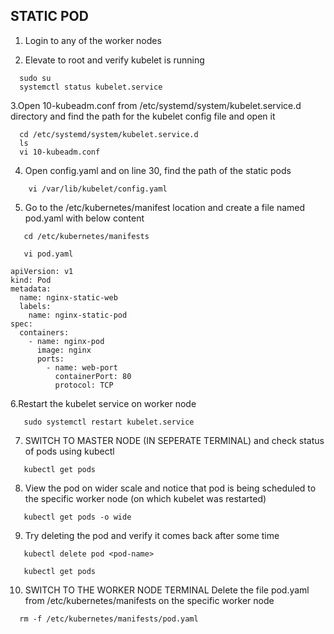 ## STATIC POD

1.  Login to any of the worker nodes 


2. Elevate to root and verify kubelet is running
```
  sudo su
  systemctl status kubelet.service
```

3.Open 10-kubeadm.conf from /etc/systemd/system/kubelet.service.d directory and find the path for the kubelet config file and open it
```
  cd /etc/systemd/system/kubelet.service.d
  ls
  vi 10-kubeadm.conf
```
4. Open config.yaml and on line 30, find the path of the static pods 
```
    vi /var/lib/kubelet/config.yaml
```

5. Go to the /etc/kubernetes/manifest location and create a file named pod.yaml with below content
```
   cd /etc/kubernetes/manifests
```
```
   vi pod.yaml
```
```
apiVersion: v1
kind: Pod
metadata:
  name: nginx-static-web
  labels:
    name: nginx-static-pod
spec:
  containers:
    - name: nginx-pod
      image: nginx
      ports:
        - name: web-port
          containerPort: 80
          protocol: TCP

```
6.Restart the kubelet service on worker node
```
   sudo systemctl restart kubelet.service
```
7. SWITCH TO MASTER NODE (IN SEPERATE TERMINAL) and check status of pods using kubectl
```
   kubectl get pods
```
8. View the pod on wider scale and notice that pod is being scheduled to the specific worker node (on which kubelet was restarted)
```
   kubectl get pods -o wide
```
9. Try deleting the pod  and verify it comes back after some time
```
   kubectl delete pod <pod-name>
```
```   
   kubectl get pods
```

10. SWITCH TO THE WORKER NODE TERMINAL
    Delete the file  pod.yaml from /etc/kubernetes/manifests on the specific worker node
```
  rm -f /etc/kubernetes/manifests/pod.yaml
```


 
